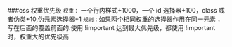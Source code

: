 ###css 权重优先级
`权重：` 一个行内样式+1000，一个 id 选择器+100，class 或者伪类+10,伪元素选择器+1
`规则：`如果两个相同权重的选择器作用在同一元素 ，写在后面的覆盖前面的.使用 !important 达到最大优先级，都使用
!important 时，权重大的优先级高
